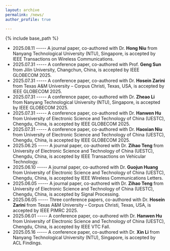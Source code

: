```yaml
---
layout: archive
permalink: /news/
author_profile: true

---
```


{% include base_path %}
* 2025.08.11 ----- A journal paper, co-authored with Dr. **Hong Niu** from Nanyang Technological University (NTU), Singapore, is accepted by IEEE Transactions on Wireless Communications.
* 2025.07.31 ----- A conference paper, co-authored with Prof. **Geng Sun** from Jilin University, Changchun, China, is accepted by IEEE GLOBECOM 2025.
* 2025.07.31 ----- A conference paper, co-authored with Dr. **Hosein Zarini** from Texas A&M University – Corpus Christi, Texas, USA, is accepted by IEEE GLOBECOM 2025.
* 2025.07.31 ----- A conference paper, co-authored with Dr. **Zheao Li** from Nanyang Technological University (NTU), Singapore, is accepted by IEEE GLOBECOM 2025.
* 2025.07.31 ----- A conference paper, co-authored with Dr. **Hanwen Hu** from University of Electronic Science and Technology of China (UESTC), Chengdu, China, is accepted by IEEE GLOBECOM 2025.
* 2025.07.31 ----- A conference paper, co-authored with Dr. **Haoxian Niu** from University of Electronic Science and Technology of China (UESTC), Chengdu, China, is accepted by IEEE GLOBECOM 2025.
* 2025.06.25 ----- A journal paper, co-authored with Dr. **Zihao Teng** from University of Electronic Science and Technology of China (UESTC), Chengdu, China, is accepted by IEEE Transactions on Vehicular Technology.
* 2025.06.10 ----- A journal paper, co-authored with Dr. **Guojun Huang** from University of Electronic Science and Technology of China (UESTC), Chengdu, China, is accepted by IEEE Wireless Communications Letters.
* 2025.06.05 ----- A journal paper, co-authored with Dr. **Zihao Teng** from University of Electronic Science and Technology of China (UESTC), Chengdu, China, is accepted by Signal Processing.
* 2025.06.05 ----- Three conference papers, co-authored with Dr. **Hosein Zarini** from Texas A&M University – Corpus Christi, Texas, USA, is accepted by IEEE PIMRC 2025.
* 2025.06.01 ----- A conference paper, co-authored with Dr. **Hanwen Hu** from University of Electronic Science and Technology of China (UESTC), Chengdu, China, is accepted by IEEE VTC Fall.
* 2025.05.16 ----- A conference paper, co-authored with Dr. **Xin Li** from Nanyang Technological University (NTU), Singapore, is accepted by ACL Findings.
